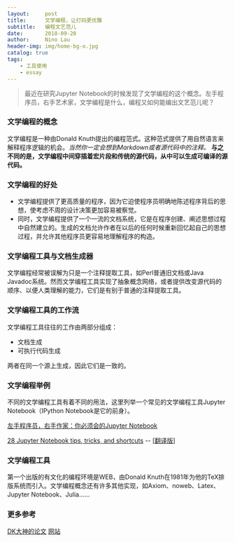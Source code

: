 ```yaml
---
layout:     post
title:      文学编程，让打码更优雅
subtitle:   编程文艺范儿
date:       2018-09-20
author:     Nino Lau
header-img: img/home-bg-o.jpg
catalog: true
tags:
    - 工具使用
    - essay
---
```


> 最近在研究Jupyter Notebook的时候发现了文学编程的这个概念。左手程序员，右手艺术家，文学编程是什么，编程又如何能编出文艺范儿呢？


### 文学编程的概念

文学编程是一种由Donald Knuth提出的编程范式。这种范式提供了用自然语言来解释程序逻辑的机会。*当然你一定会想到Markdown或者源代码中的注释。* **与之不同的是，文学编程中间穿插着宏片段和传统的源代码，从中可以生成可编译的源代码。**


### 文学编程的好处

- 文学编程提供了更高质量的程序，因为它迫使程序员明确地陈述程序背后的思想，使考虑不周的设计决策更加容易被察觉。
- 同时，文学编程提供了一个一流的文档系统，它是在程序创建、阐述思想过程中自然建立的。生成的文档允许作者在以后的任何时候重新回忆起自己的思想过程，并允许其他程序员更容易地理解程序的构造。


### 文学编程工具与文档生成器

文学编程经常被误解为只是一个注释提取工具，如Perl普通旧文档或Java Javadoc系统。然而文学编程工具实现了抽象概念网络，或者提供改变源代码的顺序、以便人类理解的能力，它们是有别于普通的注释提取工具。


### 文学编程工具的工作流

文学编程工具往往的工作由两部分组成：

* 文档生成
* 可执行代码生成

两者在同一个源上生成，因此它们是一致的。


### 文学编程举例

不同的文学编程工具有着不同的用法，这里列举一个常见的文学编程工具Jupyter Notebook（IPython Notebook是它的前身）。

[左手程序员，右手作家：你必须会的Jupyter Notebook](https://www.jianshu.com/p/86117613b7a6)

[28 Jupyter Notebook tips, tricks, and shortcuts](https://www.dataquest.io/blog/jupyter-notebook-tips-tricks-shortcuts/) -- [[翻译版](http://liuchengxu.org/pelican-blog/jupyter-notebook-tips.html)]


### 文学编程工具

第一个出版的有文化的编程环境是WEB，由Donald Knuth在1981年为他的TeX排版系统而引入。文学编程概念还有许多其他实现，如Axiom、noweb、Latex、Jupyter Notebook、Julia......


### 更多参考

[DK大神的论文](http://www.literateprogramming.com/knuthweb.pdf)
[网站](http://www.literateprogramming.com)



